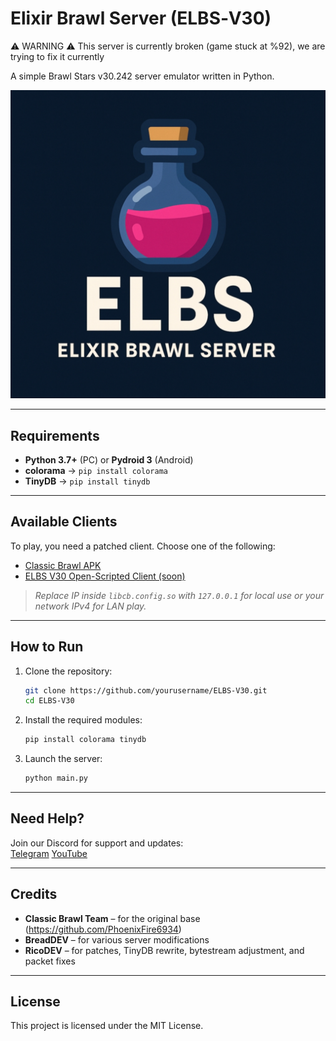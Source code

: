 
# Elixir Brawl Server (ELBS‑V30)

⚠️ WARNING ⚠️ This server is currently broken (game stuck at %92), we are trying to fix it currently

A simple Brawl Stars v30.242 server emulator written in Python.

![Screenshot](icon.jpg)

---

## Requirements

- **Python 3.7+** (PC) or **Pydroid 3** (Android)  
- **colorama** → `pip install colorama`  
- **TinyDB** → `pip install tinydb`

---

## Available Clients

To play, you need a patched client. Choose one of the following:

- [Classic Brawl APK](https://mega.nz/file/lqNFEbhL#cvEVCoNg7ufDFRvnzhr68AL3zeHlOQpajZLKcWu9PPE)  
- [ELBS V30 Open-Scripted Client (soon)](https//www.google.com)

> *Replace IP inside `libcb.config.so` with `127.0.0.1` for local use or your network IPv4 for LAN play.*

---

## How to Run

1. Clone the repository:
   ```bash
   git clone https://github.com/yourusername/ELBS-V30.git
   cd ELBS-V30
   ```

2. Install the required modules:
   ```bash
   pip install colorama tinydb
   ```

3. Launch the server:
   ```bash
   python main.py
   ```

---

## Need Help?

Join our Discord for support and updates:  
[Telegram](https://t.me/ricosmoddingstudio)
[YouTube](https://youtube.com/@ricodev4129)

---

## Credits

- **Classic Brawl Team** – for the original base (https://github.com/PhoenixFire6934)  
- **BreadDEV** – for various server modifications  
- **RicoDEV** – for patches, TinyDB rewrite, bytestream adjustment, and packet fixes

---

## License

This project is licensed under the MIT License.
